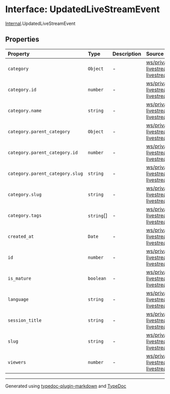 # Interface: UpdatedLiveStreamEvent

[Internal](../index.md).UpdatedLiveStreamEvent

## Properties

| Property | Type | Description | Source |
| :------ | :------ | :------ | :------ |
| `category` | `Object` | - | [ws/private-livestream/dto/updated-livestream.event.ts:9](https://github.com/zSoulweaver/kient/blob/cb3a38e/src/ws/private-livestream/dto/updated-livestream.event.ts#L9) |
| `category.id` | `number` | - | [ws/private-livestream/dto/updated-livestream.event.ts:10](https://github.com/zSoulweaver/kient/blob/cb3a38e/src/ws/private-livestream/dto/updated-livestream.event.ts#L10) |
| `category.name` | `string` | - | [ws/private-livestream/dto/updated-livestream.event.ts:11](https://github.com/zSoulweaver/kient/blob/cb3a38e/src/ws/private-livestream/dto/updated-livestream.event.ts#L11) |
| `category.parent_category` | `Object` | - | [ws/private-livestream/dto/updated-livestream.event.ts:14](https://github.com/zSoulweaver/kient/blob/cb3a38e/src/ws/private-livestream/dto/updated-livestream.event.ts#L14) |
| `category.parent_category.id` | `number` | - | [ws/private-livestream/dto/updated-livestream.event.ts:15](https://github.com/zSoulweaver/kient/blob/cb3a38e/src/ws/private-livestream/dto/updated-livestream.event.ts#L15) |
| `category.parent_category.slug` | `string` | - | [ws/private-livestream/dto/updated-livestream.event.ts:16](https://github.com/zSoulweaver/kient/blob/cb3a38e/src/ws/private-livestream/dto/updated-livestream.event.ts#L16) |
| `category.slug` | `string` | - | [ws/private-livestream/dto/updated-livestream.event.ts:12](https://github.com/zSoulweaver/kient/blob/cb3a38e/src/ws/private-livestream/dto/updated-livestream.event.ts#L12) |
| `category.tags` | `string`[] | - | [ws/private-livestream/dto/updated-livestream.event.ts:13](https://github.com/zSoulweaver/kient/blob/cb3a38e/src/ws/private-livestream/dto/updated-livestream.event.ts#L13) |
| `created_at` | `Date` | - | [ws/private-livestream/dto/updated-livestream.event.ts:5](https://github.com/zSoulweaver/kient/blob/cb3a38e/src/ws/private-livestream/dto/updated-livestream.event.ts#L5) |
| `id` | `number` | - | [ws/private-livestream/dto/updated-livestream.event.ts:2](https://github.com/zSoulweaver/kient/blob/cb3a38e/src/ws/private-livestream/dto/updated-livestream.event.ts#L2) |
| `is_mature` | `boolean` | - | [ws/private-livestream/dto/updated-livestream.event.ts:7](https://github.com/zSoulweaver/kient/blob/cb3a38e/src/ws/private-livestream/dto/updated-livestream.event.ts#L7) |
| `language` | `string` | - | [ws/private-livestream/dto/updated-livestream.event.ts:6](https://github.com/zSoulweaver/kient/blob/cb3a38e/src/ws/private-livestream/dto/updated-livestream.event.ts#L6) |
| `session_title` | `string` | - | [ws/private-livestream/dto/updated-livestream.event.ts:4](https://github.com/zSoulweaver/kient/blob/cb3a38e/src/ws/private-livestream/dto/updated-livestream.event.ts#L4) |
| `slug` | `string` | - | [ws/private-livestream/dto/updated-livestream.event.ts:3](https://github.com/zSoulweaver/kient/blob/cb3a38e/src/ws/private-livestream/dto/updated-livestream.event.ts#L3) |
| `viewers` | `number` | - | [ws/private-livestream/dto/updated-livestream.event.ts:8](https://github.com/zSoulweaver/kient/blob/cb3a38e/src/ws/private-livestream/dto/updated-livestream.event.ts#L8) |

***

Generated using [typedoc-plugin-markdown](https://www.npmjs.com/package/typedoc-plugin-markdown) and [TypeDoc](https://typedoc.org/)
